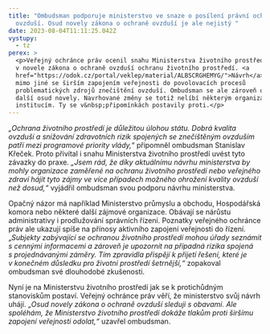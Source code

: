 ```yaml
---
title: "Ombudsman podporuje ministerstvo ve snaze o posílení právní ochrany
  ovzduší. Osud novely zákona o ochraně ovzduší je ale nejistý "
date: 2023-08-04T11:11:25.042Z
vystupy:
  - tz
perex: >
  <p>Veřejný ochránce práv ocenil snahu Ministerstva životního prostředí posílit
  v novele zákona o ochraně ovzduší ochranu životního prostředí. <a
  href="https://odok.cz/portal/veklep/material/ALBSCRGHEMYG/">Návrh</a> počítá
  mimo jiné se širším zapojením veřejnosti do povolovacích procesů
  problematických zdrojů znečištění ovzduší. Ombudsman se ale zároveň obává o
  další osud novely. Navrhované změny se totiž nelíbí některým organizacím a
  institucím. Ty se v&nbsp;připomínkách postavily proti.</p>
---
```

<p><em>&bdquo;Ochrana životního prostředí je důležitou úlohou státu. Dobrá kvalita ovzduší a snižování zdravotních rizik spojených se znečištěným ovzduším patří mezi programové priority vlády,</em>&ldquo; připomněl ombudsman Stanislav Křeček. Proto přivítal i snahu Ministerstva životního prostředí uvést tyto závazky do praxe. <em>&bdquo;Jsem rád, že díky aktuálnímu návrhu ministerstva by mohly organizace zaměřené na ochranu životního prostředí nebo veřejného zdraví hájit tyto zájmy ve více&nbsp;případech možného ohrožení kvality ovzduší než dosud,&ldquo; </em>vyjádřil ombudsman svou podporu návrhu ministerstva.</p>

<p>Opačný názor má například Ministerstvo průmyslu a obchodu, Hospodářská komora nebo některé další zájmové organizace. Obávají se nárůstu administrativy i prodlužování správních řízení. Poznatky veřejného ochránce práv ale ukazují spíše na přínosy aktivního zapojení veřejnosti do&nbsp;řízení. &bdquo;<em>Subjekty zabývající se ochranou životního prostředí mohou úřady seznámit s&nbsp;cennými informacemi a zároveň je upozornit na případná rizika spojená s&nbsp;projednávanými záměry. Tím zpravidla přispějí k&nbsp;přijetí řešení, které je v&nbsp;konečném důsledku pro životní prostředí šetrnější,&ldquo;</em> zopakoval ombudsman své dlouhodobé zkušenosti.</p>

<p>Nyní je na Ministerstvu životního prostředí jak se k&nbsp;protichůdným stanoviskům postaví. Veřejný ochránce práv věří, že ministerstvo svůj návrh uhájí. <em>&bdquo;Osud novely zákona o ochraně ovzduší sleduji s&nbsp;obavami. Ale spoléhám, že Ministerstvo životního prostředí dokáže tlakům proti širšímu zapojení veřejnosti odolat,&ldquo;</em> uzavřel ombudsman.</p>
